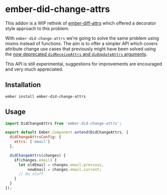 # ember-did-change-attrs

This addon is a WIP rethink of [ember-diff-attrs](https://github.com/workmanw/ember-diff-attrs) which offered a decorator style approach to this problem.

With `ember-did-change-attrs` we're going to solve the same problem using mixins instead of functions. The aim is to offer a simpler API which covers attribute change use cases that previously might have been solved using the [now deprecated `didReceiveAttrs` and `didUpdateAttrs` arguments](https://github.com/emberjs/rfcs/pull/191).

This API is still experimental, suggestions for improvements are encouraged and very much appreciated.

## Installation

`ember install ember-did-change-attrs`

## Usage

```js
import DidChangeAttrs from 'ember-did-change-attrs';

export default Ember.Component.extend(DidChangeAttrs, {
  didChangeAttrsConfig: {
    attrs: ['email']
  },

  didChangeAttrs(changes) {
    if(changes.email) {
      let oldEmail = changes.email.previous,
          newEmail = changes.email.current;
      // Do stuff
    }
  }
});
```
